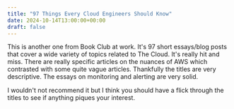 ```yaml
---
title: "97 Things Every Cloud Engineers Should Know"
date: 2024-10-14T13:00:00+00:00
draft: false
---
```


This is another one from Book Club at work. It's 97 short essays/blog posts that cover a wide variety of topics related to The Cloud. It's really hit and miss. There are really specific articles on the nuances of AWS which contrasted with some quite vague articles. Thankfully the titles are very descriptive. The essays on monitoring and alerting are very solid.

I wouldn't not recommend it but I think you should have a flick through the titles to see if anything piques your interest.